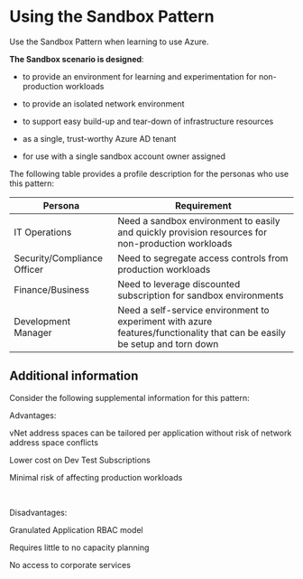 # Using the Sandbox Pattern 
Use the Sandbox Pattern when learning to use Azure.  


**The Sandbox scenario is designed**:   
- to provide an environment for learning and experimentation for non-production workloads  

- to provide an isolated network environment  
- to support easy build-up and tear-down of infrastructure resources  
- as a single, trust-worthy Azure AD tenant  
- for use with a single sandbox account owner assigned  

The following table provides a profile description for the personas who use this pattern:   

| Persona | Requirement|
| -----------| ------------|
|IT Operations | Need a sandbox environment to easily and quickly provision resources for non-production workloads|
|Security/Compliance Officer | Need to segregate access controls from production workloads |
|Finance/Business | Need to leverage discounted subscription for sandbox environments |
|Development Manager | Need a self-service environment to experiment with azure features/functionality that can be easily be setup and torn down |
 

## Additional information  
Consider the following supplemental information for this pattern:  


Advantages:  

vNet address spaces can be tailored per application without risk of network address space conflicts  


Lower cost on Dev Test Subscriptions  


Minimal risk of affecting production workloads  



  


Disadvantages:  

Granulated Application RBAC model  


Requires little to no capacity planning  


No access to corporate services  



 


<Insert figure>
 
